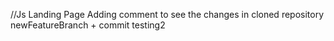 //Js Landing Page
Adding comment to see the changes in cloned repository
newFeatureBranch + commit testing2 

